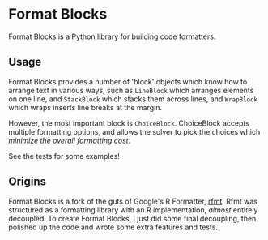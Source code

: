 # Format Blocks

Format Blocks is a Python library for building code formatters.

## Usage

Format Blocks provides a number of 'block' objects which know how to arrange text in various ways,
such as `LineBlock` which arranges elements on one line, and `StackBlock` which stacks them across
lines, and `WrapBlock` which wraps inserts line breaks at the margin.

However, the most important block is `ChoiceBlock`. ChoiceBlock accepts multiple formatting options,
and allows the solver to pick the choices which _minimize the overall formatting cost_.

See the tests for some examples!

## Origins

Format Blocks is a fork of the guts of Google's R Formatter, [rfmt](https://github.com/google/rfmt).
Rfmt was structured as a formatting library with an R implementation, _almost_ entirely decoupled. To
create Format Blocks, I just did some final decoupling, then polished up the code and wrote some
extra features and tests.
